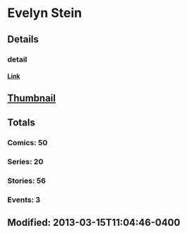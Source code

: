 # Evelyn  Stein 
## Details
### detail
#### [Link](http://marvel.com/comics/creators/2071/evelyn_stein?utm_campaign=apiRef&utm_source=225578a89fc76f3d20fbffda5d17a88d)
## [Thumbnail](http://i.annihil.us/u/prod/marvel/i/mg/b/40/image_not_available.jpg)
## Totals
### Comics: 50
### Series: 20
### Stories: 56
### Events: 3
## Modified: 2013-03-15T11:04:46-0400